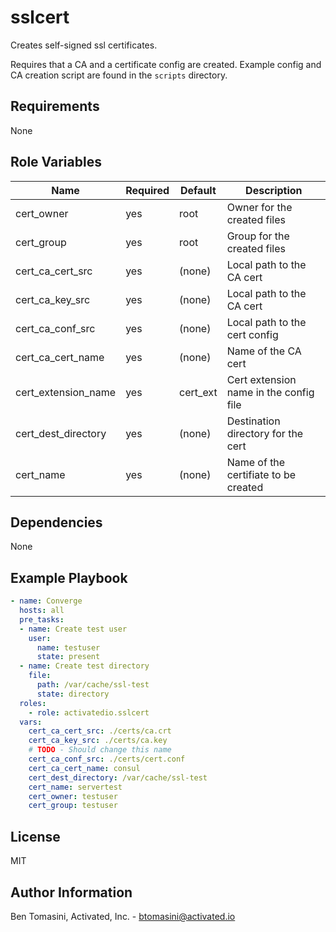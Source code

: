 sslcert
=========

Creates self-signed ssl certificates.

Requires that a CA and a certificate config are created. Example config and CA
creation script are found in the `scripts` directory.

Requirements
------------

None

Role Variables
--------------

| Name | Required | Default | Description |
| --- | --- | --- | --- |
|cert_owner | yes | root | Owner for the created files |
|cert_group | yes | root | Group for the created files |
|cert_ca_cert_src | yes | (none) | Local path to the CA cert |
|cert_ca_key_src | yes | (none) | Local path to the CA cert |
|cert_ca_conf_src | yes | (none) | Local path to the cert config |
|cert_ca_cert_name | yes | (none) | Name of the CA cert |
|cert_extension_name | yes | cert_ext | Cert extension name in the config file |
|cert_dest_directory | yes | (none) | Destination directory for the cert |
|cert_name | yes | (none) | Name of the certifiate to be created |

Dependencies
------------

None

Example Playbook
----------------

``` yaml
- name: Converge
  hosts: all
  pre_tasks:
  - name: Create test user
    user:
      name: testuser
      state: present
  - name: Create test directory
    file:
      path: /var/cache/ssl-test
      state: directory
  roles:
    - role: activatedio.sslcert
  vars:
    cert_ca_cert_src: ./certs/ca.crt
    cert_ca_key_src: ./certs/ca.key
    # TODO - Should change this name
    cert_ca_conf_src: ./certs/cert.conf
    cert_ca_cert_name: consul
    cert_dest_directory: /var/cache/ssl-test
    cert_name: servertest
    cert_owner: testuser
    cert_group: testuser
```

License
-------

MIT

Author Information
------------------

Ben Tomasini, Activated, Inc. - [btomasini@activated.io](mailto:btomasini@activated.io)

